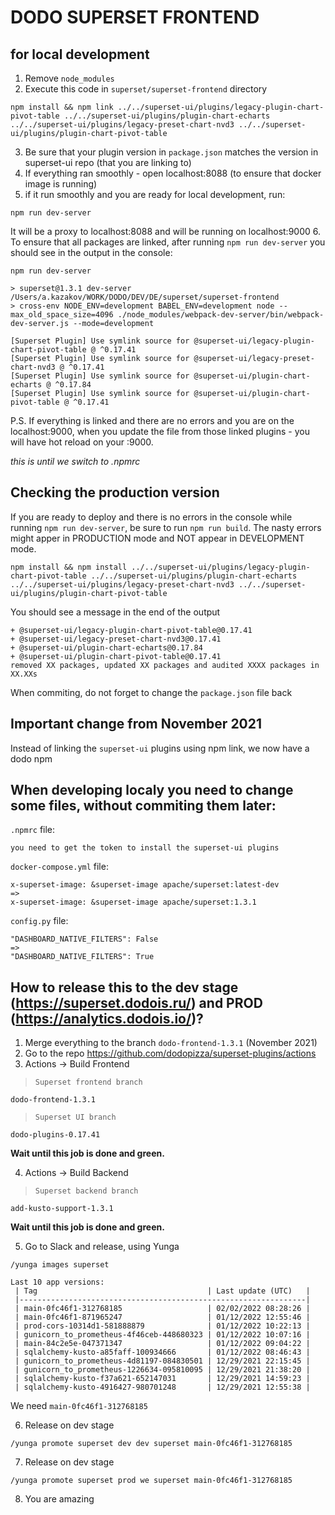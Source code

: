 # DODO SUPERSET FRONTEND

## for local development

1. Remove `node_modules`
2. Execute this code in `superset/superset-frontend` directory

```
npm install && npm link ../../superset-ui/plugins/legacy-plugin-chart-pivot-table ../../superset-ui/plugins/plugin-chart-echarts ../../superset-ui/plugins/legacy-preset-chart-nvd3 ../../superset-ui/plugins/plugin-chart-pivot-table
```

3. Be sure that your plugin version in `package.json` matches the version in superset-ui repo (that you are linking to)
4. If everything ran smoothly - open localhost:8088 (to ensure that docker image is running)
5. if it run smoothly and you are ready for local development, run:
```
npm run dev-server
```
It will be a proxy to localhost:8088 and will be running on localhost:9000
6. To ensure that all packages are linked, after running `npm run dev-server` you should see in the output in the console:
```
npm run dev-server

> superset@1.3.1 dev-server /Users/a.kazakov/WORK/DODO/DEV/DE/superset/superset-frontend
> cross-env NODE_ENV=development BABEL_ENV=development node --max_old_space_size=4096 ./node_modules/webpack-dev-server/bin/webpack-dev-server.js --mode=development

[Superset Plugin] Use symlink source for @superset-ui/legacy-plugin-chart-pivot-table @ ^0.17.41
[Superset Plugin] Use symlink source for @superset-ui/legacy-preset-chart-nvd3 @ ^0.17.41
[Superset Plugin] Use symlink source for @superset-ui/plugin-chart-echarts @ ^0.17.84
[Superset Plugin] Use symlink source for @superset-ui/plugin-chart-pivot-table @ ^0.17.41

```

P.S. If everything is linked and there are no errors and you are on the localhost:9000, when you update the file from those linked plugins - you will have hot reload on your :9000.

*this is until we switch to .npmrc*


## Checking the production version

If you are ready to deploy and there is no errors in the console while running `npm run dev-server`, be sure to run `npm run build`. The nasty errors might apper in PRODUCTION mode and NOT appear in DEVELOPMENT mode.

```
npm install && npm install ../../superset-ui/plugins/legacy-plugin-chart-pivot-table ../../superset-ui/plugins/plugin-chart-echarts ../../superset-ui/plugins/legacy-preset-chart-nvd3 ../../superset-ui/plugins/plugin-chart-pivot-table
```

You should see a message in the end of the output
```
+ @superset-ui/legacy-plugin-chart-pivot-table@0.17.41
+ @superset-ui/legacy-preset-chart-nvd3@0.17.41
+ @superset-ui/plugin-chart-echarts@0.17.84
+ @superset-ui/plugin-chart-pivot-table@0.17.41
removed XX packages, updated XX packages and audited XXXX packages in XX.XXs

```
When commiting, do not forget to change the `package.json` file back

## Important change from November 2021

Instead of linking the `superset-ui` plugins using npm link, we now have a dodo npm

## When developing localy you need to change some files, without commiting them later:

`.npmrc` file:
```
you need to get the token to install the superset-ui plugins
```

`docker-compose.yml` file:

```
x-superset-image: &superset-image apache/superset:latest-dev
=>
x-superset-image: &superset-image apache/superset:1.3.1
```

`config.py` file:

```
"DASHBOARD_NATIVE_FILTERS": False
=>
"DASHBOARD_NATIVE_FILTERS": True
```

## How to release this to the dev stage (https://superset.dodois.ru/) and PROD (https://analytics.dodois.io/)?

1. Merge everything to the branch `dodo-frontend-1.3.1` (November 2021)
2. Go to the repo https://github.com/dodopizza/superset-plugins/actions
3. Actions -> Build Frontend

> `Superset frontend branch`
```
dodo-frontend-1.3.1
```

> `Superset UI branch`
```
dodo-plugins-0.17.41
```

**Wait until this job is done and green.**

4. Actions -> Build Backend
> `Superset backend branch`
```
add-kusto-support-1.3.1
```

**Wait until this job is done and green.**

5. Go to Slack and release, using Yunga

```
/yunga images superset
```

```
Last 10 app versions:
 | Tag                                      | Last update (UTC)   |
 |----------------------------------------------------------------|
 | main-0fc46f1-312768185                   | 02/02/2022 08:28:26 |
 | main-0fc46f1-871965247                   | 01/12/2022 12:55:46 |
 | prod-cors-10314d1-581888879              | 01/12/2022 10:22:13 |
 | gunicorn_to_prometheus-4f46ceb-448680323 | 01/12/2022 10:07:16 |
 | main-84c2e5e-047371347                   | 01/12/2022 09:04:22 |
 | sqlalchemy-kusto-a85faff-100934666       | 01/12/2022 08:46:43 |
 | gunicorn_to_prometheus-4d81197-084830501 | 12/29/2021 22:15:45 |
 | gunicorn_to_prometheus-1226634-095810095 | 12/29/2021 21:38:20 |
 | sqlalchemy-kusto-f37a621-652147031       | 12/29/2021 14:59:23 |
 | sqlalchemy-kusto-4916427-980701248       | 12/29/2021 12:55:38 |
```

We need `main-0fc46f1-312768185`

6. Release on dev stage

```
/yunga promote superset dev dev superset main-0fc46f1-312768185
```

7. Release on dev stage

```
/yunga promote superset prod we superset main-0fc46f1-312768185
```

8. You are amazing
